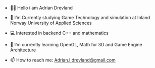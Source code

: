 
- 👋🏼 Hello i am Adrian Drevland

- 📓 I’m Currently studying Game Technology and simulation at Inland Norway University of Applied Sciences
- 💻 Interested in backend C++ and mathematics 
- 🌱 I’m currently learning OpenGL, Math for 3D and Game Engine Architecture
- 📫 How to reach me: Adrian.l.drevland@gmail.com
